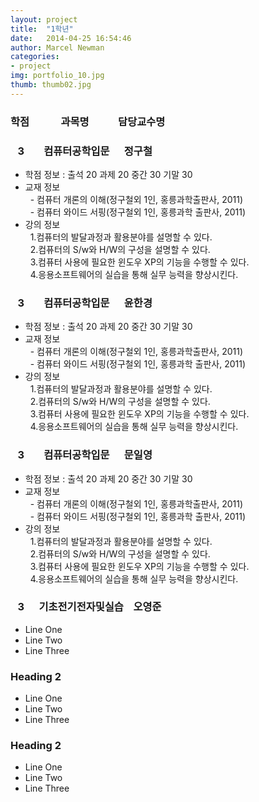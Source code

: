 ```yaml
---
layout: project
title:  "1학년"
date:   2014-04-25 16:54:46
author: Marcel Newman
categories:
- project
img: portfolio_10.jpg
thumb: thumb02.jpg
---
```

 <h3>학점  &nbsp;&nbsp;&nbsp;&nbsp;&nbsp;&nbsp;&nbsp;&nbsp;&nbsp;&nbsp;&nbsp;  과목명 &nbsp;&nbsp;&nbsp;&nbsp;&nbsp;&nbsp;&nbsp; &nbsp;&nbsp;  담당교수명</h3>


<head>

 <script type="text/javascript" src="http://ajax.googleapis.com/ajax/libs/jquery/1.5.2/jquery.min.js"></script> 
 <script type="text/javascript"> </script>

</head>



<body>

<div>
    <h3 class = "trigger">&nbsp;&nbsp;&nbsp;3  &nbsp;&nbsp;&nbsp;&nbsp;&nbsp;&nbsp;  컴퓨터공학입문  &nbsp;&nbsp;&nbsp;&nbsp;  정구철</h3> 
    <ul class = "toggle">
        <li>학점 정보 : 출석 20 과제 20 중간 30 기말 30</li>
        <li>교재 정보 <br>
        &nbsp;&nbsp;- 컴퓨터 개론의 이해(정구철외 1인, 홍릉과학출판사, 2011)<br>
        &nbsp;&nbsp;- 컴퓨터 와이드 서핑(정구철외 1인, 홍릉과학 출판사, 2011)</li>
       <li> 강의 정보  <br>
        &nbsp;&nbsp;1.컴퓨터의 발달과정과 활용분야를 설명할 수 있다.  <br>
        &nbsp;&nbsp;2.컴퓨터의 S/w와 H/W의 구성을 설명할 수 있다. <br>
        &nbsp;&nbsp;3.컴퓨터 사용에 필요한 윈도우 XP의 기능을 수행할 수 있다.<br>
        &nbsp;&nbsp;4.응용소프트웨어의 실습을 통해 실무 능력을 향상시킨다.</li>
    </ul>
</div>
<div>
    <h3 class = "trigger">&nbsp;&nbsp;&nbsp;3  &nbsp;&nbsp;&nbsp;&nbsp;&nbsp;&nbsp;  컴퓨터공학입문  &nbsp;&nbsp;&nbsp;&nbsp;  윤한경</h3>
    <ul class = "toggle">
        <li>학점 정보 : 출석 20 과제 20 중간 30 기말 30</li>
        <li>교재 정보 <br>
        &nbsp;&nbsp;- 컴퓨터 개론의 이해(정구철외 1인, 홍릉과학출판사, 2011)<br>
        &nbsp;&nbsp;- 컴퓨터 와이드 서핑(정구철외 1인, 홍릉과학 출판사, 2011)</li>
       <li> 강의 정보  <br>
        &nbsp;&nbsp;1.컴퓨터의 발달과정과 활용분야를 설명할 수 있다.  <br>
        &nbsp;&nbsp;2.컴퓨터의 S/w와 H/W의 구성을 설명할 수 있다. <br>
        &nbsp;&nbsp;3.컴퓨터 사용에 필요한 윈도우 XP의 기능을 수행할 수 있다.<br>
        &nbsp;&nbsp;4.응용소프트웨어의 실습을 통해 실무 능력을 향상시킨다.</li>
    </ul>
     <h3 class = "trigger">&nbsp;&nbsp;&nbsp;3  &nbsp;&nbsp;&nbsp;&nbsp;&nbsp;&nbsp;  컴퓨터공학입문  &nbsp;&nbsp;&nbsp;&nbsp;  문일영</h3>
    <ul class = "toggle">
        <li>학점 정보 : 출석 20 과제 20 중간 30 기말 30</li>
        <li>교재 정보 <br>
        &nbsp;&nbsp;- 컴퓨터 개론의 이해(정구철외 1인, 홍릉과학출판사, 2011)<br>
        &nbsp;&nbsp;- 컴퓨터 와이드 서핑(정구철외 1인, 홍릉과학 출판사, 2011)</li>
       <li> 강의 정보  <br>
        &nbsp;&nbsp;1.컴퓨터의 발달과정과 활용분야를 설명할 수 있다.  <br>
        &nbsp;&nbsp;2.컴퓨터의 S/w와 H/W의 구성을 설명할 수 있다. <br>
        &nbsp;&nbsp;3.컴퓨터 사용에 필요한 윈도우 XP의 기능을 수행할 수 있다.<br>
        &nbsp;&nbsp;4.응용소프트웨어의 실습을 통해 실무 능력을 향상시킨다.</li>
    </ul>
     <h3 class = "trigger">&nbsp;&nbsp;&nbsp;3  &nbsp;&nbsp;&nbsp;&nbsp;  기초전기전자및실습  &nbsp;&nbsp;  오영준</h3>
    <ul class = "toggle">
        <li>Line One</li>
        <li>Line Two</li>
        <li>Line Three</li>
    </ul>
     <h3 class = "trigger">Heading 2</h3>
    <ul class = "toggle">
        <li>Line One</li>
        <li>Line Two</li>
        <li>Line Three</li>
    </ul>
     <h3 class = "trigger">Heading 2</h3>
    <ul class = "toggle">
        <li>Line One</li>
        <li>Line Two</li>
        <li>Line Three</li>
    </ul>
</div>


<script>

$(".toggle").slideUp();
$(".trigger").click(function () {
    $(this).next(".toggle").slideToggle("slow");
});

</script>
</body>

